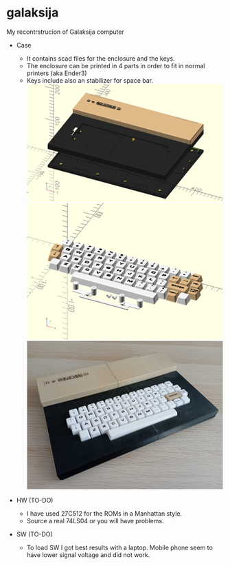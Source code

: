 # galaksija
My recontrstrucion of Galaksija computer

- Case
  - It contains scad files for the enclosure and the keys.
  - The enclosure can be printed in 4 parts in order to fit in normal printers (aka Ender3)
  - Keys include also an stabilizer for space bar.
  ![galaksija scad](case/galaksija_case.png)
  ![galaksija scad](case/galaksija_keys.png)
  ![galaksija front](case/photos/galaksija_front.jpg)
  
- HW (TO-DO)
  - I have used 27C512 for the ROMs in a Manhattan style.
  - Source a real 74LS04 or you will have problems.
  
- SW (TO-DO)
  - To load SW I got best results with a laptop. Mobile phone seem to have lower signal voltage and did not work.

